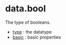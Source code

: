 data.bool
=========

The type of booleans.

* [type](type.lean) : the datatype
* [basic](basic.lean) : basic properties
